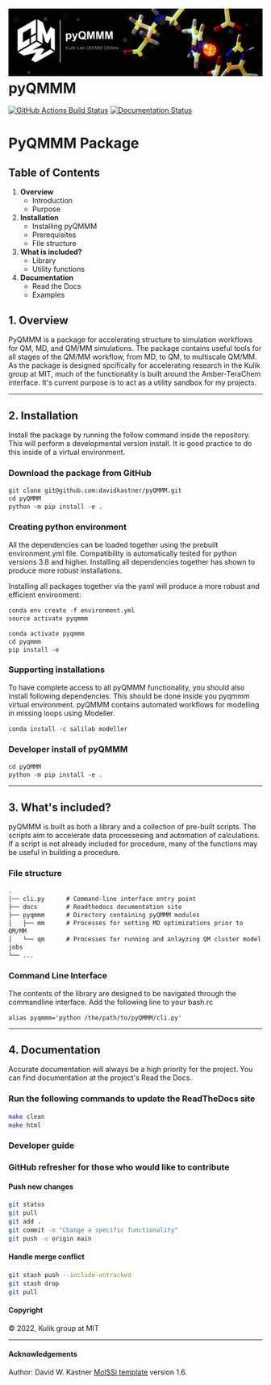 ![Graphical Summary of README](docs/_static/header.jpg)
pyQMMM
==============================
[//]: # (Badges)
[![GitHub Actions Build Status](https://github.com/davidkastner/pyqmmm/workflows/CI/badge.svg)](https://github.com/davidkastner/pyqmmm/actions?query=workflow%3ACI)
[![Documentation Status](https://readthedocs.org/projects/pyqmmm/badge/?version=latest)](https://pyqmmm.readthedocs.io/en/latest/?badge=latest)

# PyQMMM Package
## Table of Contents
1. **Overview**
    * Introduction
    * Purpose
2. **Installation**
    * Installing pyQMMM
    * Prerequisites
    * File structure
3. **What is included?**
    * Library
    * Utility functions
4. **Documentation**
    * Read the Docs
    * Examples


## 1. Overview
PyQMMM is a package for accelerating structure to simulation workflows for QM, MD, and QM/MM simulations. 
The package contains useful tools for all stages of the QM/MM workflow, from MD, to QM, to multiscale QM/MM.
As the package is designed spcifically for accelerating research in the Kulik group at MIT, 
much of the functionality is built around the Amber-TeraChem interface.
It's current purpose is to act as a utility sandbox for my projects.

---

## 2. Installation
Install the package by running the follow command inside the repository. 
This will perform a developmental version install. 
It is good practice to do this inside of a virtual environment.

### Download the package from GitHub
```
git clone git@github.com:davidkastner/pyQMMM.git
cd pyQMMM
python -m pip install -e .
```

### Creating python environment
All the dependencies can be loaded together using the prebuilt environment.yml file.
Compatibility is automatically tested for python versions 3.8 and higher.
Installing all dependencies together has shown to produce more robust installations.

Installing all packages together via the yaml will produce a more robust and efficient environment:
```
conda env create -f environment.yml
source activate pyqmmm
```

```
conda activate pyqmmm
cd pyqmmm
pip install -e
```

### Supporting installations
To have complete access to all pyQMMM functionality, you should also install following dependencies. 
This should be done inside you pyqmmm virtual environment. 
pyQMMM contains automated workflows for modelling in missing loops using Modeller.

```
conda install -c salilab modeller
```

### Developer install of pyQMMM
```
cd pyQMMM
python -m pip install -e .
```

---

## 3. What's included?
pyQMMM is built as both a library and a collection of pre-built scripts.
The scripts aim to accelerate data processesing and automation of calculations.
If a script is not already included for procedure, many of the functions may be useful in building a procedure.

### File structure

```
.
|── cli.py      # Command-line interface entry point
├── docs        # Readthedocs documentation site
├── pyqmmm      # Directory containing pyQMMM modules
│   ├── mm      # Processes for setting MD optimizations prior to QM/MM
│   └── qm      # Processes for running and anlayzing QM cluster model jobs 
└── ...
```

### Command Line Interface
The contents of the library are designed to be navigated through the commandline interface.
Add the following line to your bash.rc
```
alias pyqmmm='python /the/path/to/pyQMMM/cli.py'
```

---

## 4. Documentation
Accurate documentation will always be a high priority for the project.
You can find documentation at the project's Read the Docs.

### Run the following commands to update the ReadTheDocs site
```bash
make clean
make html
```

### Developer guide
### GitHub refresher for those who would like to contribute
#### Push new changes
```bash
git status
git pull
git add .
git commit -m "Change a specific functionality"
git push -u origin main
```

#### Handle merge conflict
```bash
git stash push --include-untracked
git stash drop
git pull
```

#### Copyright
&copy; 2022,  Kulik group at MIT

---

#### Acknowledgements
Author: David W. Kastner
[MolSSi template](https://github.com/molssi/cookiecutter-cms) version 1.6.

